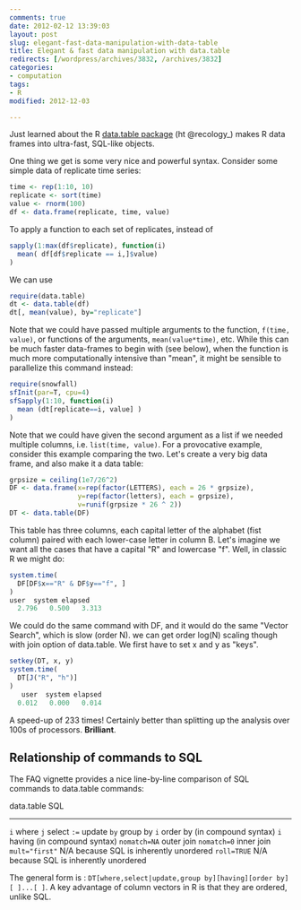 ```yaml
---
comments: true
date: 2012-02-12 13:39:03
layout: post
slug: elegant-fast-data-manipulation-with-data-table
title: Elegant & fast data manipulation with data.table
redirects: [/wordpress/archives/3832, /archives/3832]
categories:
- computation
tags:
- R
modified: 2012-12-03

---
```


Just learned about the R [data.table package](http://cran.r-project.org/web/packages/data.table/index.html) (ht @recology_) makes R data frames into ultra-fast, SQL-like objects.



One thing we get is some very nice and powerful syntax.  Consider some simple data of replicate time series:

```r
time <- rep(1:10, 10)
replicate <- sort(time)
value <- rnorm(100)
df <- data.frame(replicate, time, value)
```






To apply a function to each set of replicates, instead of 

```r
sapply(1:max(df$replicate), function(i) 
  mean( df[df$replicate == i,]$value) 
)
```


We can use

```r
require(data.table)
dt <- data.table(df)
dt[, mean(value), by="replicate"]

```




Note that we could have passed multiple arguments to the function, `f(time, value)`, or functions of the arguments, `mean(value*time)`, etc.  While this can be much faster data-frames to begin with (see below), when the function is much more computationally intensive than "mean", it might be sensible to parallelize this command instead:



```r
require(snowfall)
sfInit(par=T, cpu=4)
sfSapply(1:10, function(i)
  mean (dt[replicate==i, value] )
)
```

Note that we could have given the second argument as a list if we needed multiple columns, i.e. `list(time, value)`.  For a provocative example, consider this example comparing the two.  Let's create a very big data frame, and also make it a data table:

```r
grpsize = ceiling(1e7/26^2) 
DF <- data.frame(x=rep(factor(LETTERS), each = 26 * grpsize), 
                 y=rep(factor(letters), each = grpsize), 
                 v=runif(grpsize * 26 ^ 2))
DT <- data.table(DF)
```


This table has three columns, each capital letter of the alphabet (fist column) paired with each lower-case letter in column B.  Let's imagine we want all the cases that have a capital "R" and lowercase "f".  Well, in classic R we might do:

```r
system.time( 
  DF[DF$x=="R" & DF$y=="f", ]
)
user  system elapsed 
  2.796   0.500   3.313 
```


We could do the same command with DF, and it would do the same "Vector Search", which is slow (order N).  we can get order log(N) scaling though with join option of data.table.  We first have to set x and y as "keys".  


```r
setkey(DT, x, y)
system.time(
  DT[J("R", "h")]
)
   user  system elapsed 
  0.012   0.000   0.014 
```

A speed-up of 233 times!  Certainly better than splitting up the analysis over 100s of processors.  **Brilliant**.





## Relationship of commands to SQL



The FAQ vignette provides a nice line-by-line comparison of SQL commands to data.table commands:



data.table      SQL
----------      --------------
`i`             where
`j`             select
`:=`            update
`by`            group by
`i`             order by (in compound syntax)
`i`             having (in compound syntax)
`nomatch=NA`    outer join
`nomatch=0`     inner join
`mult="first"`  N/A because SQL is inherently unordered
`roll=TRUE`     N/A because SQL is inherently unordered



The general form is : `DT[where,select|update,group by][having][order by][ ]...[ ]`.  A key advantage of column vectors in R is that they are ordered, unlike SQL.

